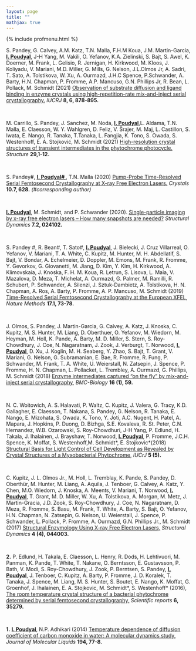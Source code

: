 ```yaml
---
layout: page
title: ""
mathjax: true
---
```


{% include profmenu.html %}

S. Pandey, G. Calvey, A.M. Katz, T.N. Malla, F.H.M Koua, J.M. Martin-Garcia, **<ins>I. Poudyal</ins>**, J-H Yang, M. Vakili, O. Yefanov, K.A. Zielinski, S. Bajt, S. Awel, K. Doerner, M. Frank, L. Gelisio, R. Jernigan, H. Kirkwood, M. Kloos, J. Koliyadu, V. Mariani, M.D. Miller, G. Mills, G. Nelson, J.L.Olmos Jr, A. Sadri, T. Sato, A. Tolstikova, W. Xu, A. Ourmazd, J.H.C Spence, P.Schwander, A. Barty, H.N. Chapman, P. Fromme, A.P. Mancuso, G.N. Phillips Jr, R. Bean, L. Pollack, M. Schmidt (2021) [Observation of substrate diffusion and ligand binding in enzyme crystals using high-repetition-rate mix-and-inject serial crystallography.](https://journals.iucr.org/m/issues/2021/06/00/mf5055/index.html) <em>IUCRJ</em> **8, 6, 878-895.**

<br>

M. Carrillo, S. Pandey, J. Sanchez, M. Noda, **<ins>I. Poudyal</ins>**,L. Aldama, T.N. Malla, E. Claesson, W. Y. Wahlgren, D. Feliz, V. Šrajer, M. Maj, L. Castillon, S. Iwata, E. Nango, R. Tanaka, T.Tanaka, L. Fangjia, K. Tono, S. Owada, S. Westenhoff, E. A. Stojković, M. Schmidt (2021) [High-resolution crystal structures of transient intermediates in the phytochrome photocycle.](https://www.sciencedirect.com/science/article/pii/S0969212621000770)  <em>Structure</em> **29,1-12.**

<br>

S. Pandey#, **<ins>I. Poudyal# </ins>**, T.N. Malla (2020) [Pump-Probe Time-Resolved Serial Femtosecond Crystallography at X-ray Free Electron Lasers.](https://www.mdpi.com/2073-4352/10/7/628) <em>Crystals</em> **10.7, 628.** <em>(#corresponding author)</em>

<br>

**<ins>I. Poudyal</ins>**, M. Schmidt, and P. Schwander (2020). [Single-particle imaging by x-ray free electron lasers – How many snapshots are needed?](https://aca.scitation.org/doi/full/10.1063/1.5144516) <em>Structural Dynamics</em> **7.2, 024102.**


<br>

S. Pandey #, R. Bean#, T. Sato#, **<ins>I. Poudyal</ins>**, J. Bielecki, J. Cruz Villarreal, O. Yefanov, V. Mariani, T. A. White, C. Kupitz, M. Hunter, M. H. Abdellatif, S. Bajt, V. Bondar, A. Echelmeier, D. Doppler, M. Emons, M. Frank, R. Fromme, Y. Gevorkov, G. Giovanetti, M. Jiang, D. Kim, Y. Kim, H. Kirkwood, A. Klimovskaia, J. Knoska, F. H. M. Koua, R. Letrun, S. Lisova, L. Maia, V. Mazalova, D. Meza, T. Michelat, A. Ourmazd, G. Palmer, M. Ramilli, R. Schubert, P. Schwander, A. Silenzi, J. Sztuk-Dambietz, A. Tolstikova, H. N. Chapman, A. Ros, A. Barty, P. Fromme, A. P. Mancuso, M. Schmidt (2019) [Time-Resolved Serial Femtosecond Crystallography at the European XFEL](https://www.nature.com/articles/s41592-019-0628-z), <em>Nature Methods</em> **17.1, 73-78.**

<br>

J. Olmos, S. Pandey, J. Martin-Garcia, G. Calvey, A. Katz, J. Knoska, C. Kupitz, M. S. Hunter, M. Liang, D. Oberthuer, O. Yefanov, M. Wiedorn, M. Heyman, M. Holl, K. Pande, A. Barty, M. D. Miller, S. Stern, S. Roy-Chowdhury, J. Coe, N. Nagaratnam, J. Zook, J. Verburgt, T. Norwood, **<ins>I. Poudyal</ins>**, D. Xu, J. Koglin, M. H. Seaberg, Y. Zhao, S. Bajt, T. Grant, V. Mariani, G. Nelson, G. Subramanian, E. Bae, R. Fromme, R. Fung, P. Schwander, M. Frank, T. A. White, U. Weierstall, N. Zatsepin, J. Spence, P. Fromme, H. N. Chapman, L. Pollacket, L. Trembley, A. Ourmazd, G. Phillips, M. Schmidt (2018) [Enzyme intermediates captured “on the fly” by mix-and-inject serial crystallography](https://link.springer.com/article/10.1186/s12915-018-0524-5), <em>BMC-Biology</em> **16 (1), 59.**

<br>

N. C. Woitowich, A. S. Halavati, P. Waltz, C. Kupitz, J. Valera, G. Tracy, K.D. Gallagher, E. Claesson, T. Nakana, S. Pandey, G. Nelson, R. Tanaka, E. Nango, E. Mizohata, S. Owada, K. Tono, Y. Joti, A.C. Nugent, H. Patel, A. Mapara, J. Hopkins, P. Duong, D. Bizhga, S.E. Kovaleva, R. St. Peter, C.N. Hernandez, W.B. Ozarowski, S. Roy-Chowdhuri, J-H Yang, P. Edlund, H. Takala, J. Ihalainen, J. Brayshaw, T. Norwood, **<ins>I. Poudyal</ins>**, P. Fromme, J.C.H. Spence, K. Moffat, S. Westenhoff,M. Schmidt*, E. Stojkovic*(2018) [Structural Basis for Light Control of Cell Development as Revealed by Crystal Structures of a Myxobacterial Phytochrome,](https://journals.iucr.org/m/issues/2018/05/00/jt5025/index.html) <em>IUCrJ</em> **5 (5).**

<br>

C. Kupitz, J. L. Olmos Jr., M. Holl, L. Tremblay, K. Pande, S. Pandey, D. Oberthür, M. Hunter, M. Liang, A. Aquila, J. Tenboer, G. Calvey, A. Katz, Y. Chen, M.O. Wiedorn, J. Knoska, A. Meents, V. Mariani, T. Norwood, **<ins>I. Poudyal</ins>**, T. Grant, M. D. Miller, W. Xu, A. Tolstikova, A. Morgan, M. Metz, J. Martin-Gracia, J.D. Zook, S. Roy-Chowdhury, J. Coe, N. Nagaratnam, D. Meza, R. Fromme, S. Basu, M. Frank, T. White, A. Barty, S. Bajt, O. Yefanov, H.N. Chapman, N. Zatsepin, G. Nelson, U. Weierstall, J. Spence, P. Schwander, L. Pollack, P. Fromme, A. Ourmazd, G.N. Phillips Jr., M. Schmidt (2017) [Structural Enzymology Using X-ray Free Electron Lasers,](https://aca.scitation.org/doi/full/10.1063/1.4972069) <em>Structural Dynamics</em> **4 (4), 044003.**

<br>

**2.**   P. Edlund, H. Takala, E. Claesson, L. Henry, R. Dods, H. Lehtivuori, M. Panman, K. Pande, T. White, T. Nakane, O. Berntsson, E. Gustavsson, P. Bath, V. Modi, S. Roy-Chowdhury, J. Zook, P. Berntsen, S. Pandey, **<ins>I. Poudyal</ins>**, J. Tenboer, C. Kupitz, A. Barty, P. Fromme, J. D. Koralek, T. Tanaka, J. Spence, M. Liang, M. S. Hunter, S. Boutet, E. Nango, K. Moffat, G. Groenhof, J. Ihalainen, E. A. Stojkovic, M. Schmidt*, S. Westenhoff* (2016), [The room temperature crystal structure of a bacterial phytochrome determined by serial femtosecond crystallography,](https://www.nature.com/articles/srep35279) <em>Scientific reports</em> **6, 35279.** 

<br>

**1.**   **<ins>I. Poudyal</ins>**, N.P. Adhikari (2014) [Temperature dependence of diffusion coefficient of carbon monoxide in water: A molecular dynamics study,](https://www.sciencedirect.com/science/article/pii/S016773221400018X?casa_token=6moIhGsoZ10AAAAA:HD6OyJAzPIcbAmRiNQ0Yk9VLkbZGvuS8IxeOljCc-2fwpU_qbIZBibQERWziMwgaUbjgD0t6FQ) <em>Journal of Molecular Liquids</em> **194, 77-8.** 



